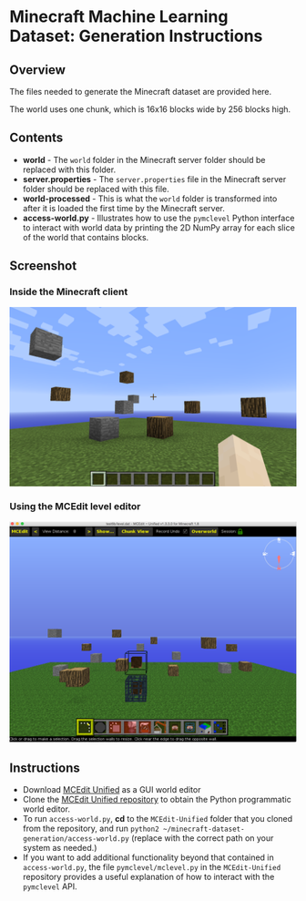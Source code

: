 # Minecraft Machine Learning Dataset: Generation Instructions

## Overview
The files needed to generate the Minecraft dataset are provided here.

The world uses one chunk, which is 16x16 blocks wide by 256 blocks high.

## Contents
* **world** - The ```world``` folder in the Minecraft server folder should be replaced with this folder.
* **server.properties** - The ```server.properties``` file in the Minecraft server folder should be replaced with this file.
* **world-processed** - This is what the ```world``` folder is transformed into after it is loaded the first time by the Minecraft server.
* **access-world.py** - Illustrates how to use the ```pymclevel``` Python interface to interact with world data by printing the 2D NumPy array for each slice of the world that contains blocks.

## Screenshot
### Inside the Minecraft client
![Screenshot](images/screenshot.png)

### Using the MCEdit level editor
![Screenshot](images/mcedit.png)

## Instructions
* Download [MCEdit Unified](https://khroki.github.io/MCEdit-Unified/) as a GUI world editor
* Clone the [MCEdit Unified repository](https://github.com/Khroki/MCEdit-Unified) to obtain the Python programmatic world editor.
* To run ```access-world.py```, **cd** to the ```MCEdit-Unified``` folder that you cloned from the repository, and run ```python2 ~/minecraft-dataset-generation/access-world.py``` (replace with the correct path on your system as needed.)
* If you want to add additional functionality beyond that contained in ```access-world.py```, the file ```pymclevel/mclevel.py``` in the ```MCEdit-Unified``` repository provides a useful explanation of how to interact with the ```pymclevel``` API.
